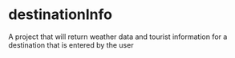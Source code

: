 # destinationInfo
A project that will return weather data and tourist information for a destination that is entered by the user
